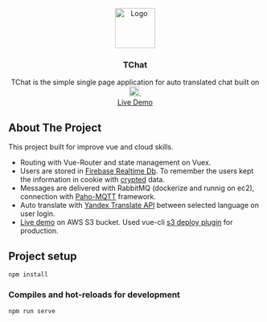 <p align="center">
  <a href="http://tchat.space">
    <img src="https://s3.amazonaws.com/tch4t/logo.png" alt="Logo" width="80" height="80">
  </a>

  <h3 align="center">TChat</h3>

  <p align="center">
    TChat is the simple single page application for auto translated chat built on <a href="https://vuejs.org" target="_blank"><img width="20" src="https://vuejs.org/images/logo.png" alt="Vue logo"></a>.
    <br />
    <a target="_blank" href="http://tchat.space/">Live Demo</a>
  </p>
</p>


<!-- ABOUT THE PROJECT -->
## About The Project
This project built for improve vue and cloud skills.
* Routing with Vue-Router and state management on Vuex.
* Users are stored in <a href="https://firebase.google.com/docs/database/" target="_blank">Firebase Realtime Db</a>. To remember the users kept the information in cookie with <a href="https://github.com/brix/crypto-js" target="_blank">crypted</a> data.
* Messages are delivered with RabbitMQ (dockerize and runnig on ec2), connection with <a href="https://github.com/eclipse/paho.mqtt.javascript" target="_blank">Paho-MQTT</a> framework.
* Auto translate with <a href="https://tech.yandex.com/translate/" target="_blank">Yandex Translate API</a> between selected language on user login.
* <a href="http://tchat.space/" target="_blank">Live demo</a> on AWS S3 bucket. Used vue-cli <a href="https://github.com/multiplegeorges/vue-cli-plugin-s3-deploy" target="_blank">s3 deploy plugin</a> for production.



## Project setup
```
npm install
```

### Compiles and hot-reloads for development
```
npm run serve
```
